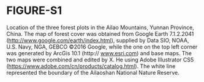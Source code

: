 # FIGURE-S1
Location of the three forest plots in the Ailao Mountains, Yunnan Province, China. The map of forest cover was obtained from Google Earth 7.1.2.2041 (http://www.google.com/earth/index.html), supplied by Data SIO, NOAA, U.S. Navy, NGA, GEBCO ©2016 Google, while the one on the top left corner was generated by ArcGis 10.1 (http:// www.esri.com) and base maps. The two maps were combined and edited by X. He using Adobe Illustrator CS5  (https://www.adobe.com/cn/products/catalog.html). The white line represented the boundary of the Ailaoshan National Nature Reserve.
